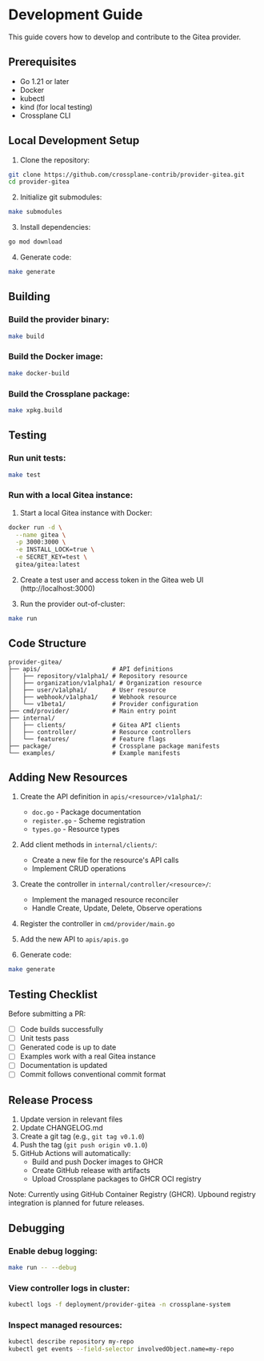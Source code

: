 # Development Guide

This guide covers how to develop and contribute to the Gitea provider.

## Prerequisites

- Go 1.21 or later
- Docker
- kubectl
- kind (for local testing)
- Crossplane CLI

## Local Development Setup

1. Clone the repository:
```bash
git clone https://github.com/crossplane-contrib/provider-gitea.git
cd provider-gitea
```

2. Initialize git submodules:
```bash
make submodules
```

3. Install dependencies:
```bash
go mod download
```

4. Generate code:
```bash
make generate
```

## Building

### Build the provider binary:
```bash
make build
```

### Build the Docker image:
```bash
make docker-build
```

### Build the Crossplane package:
```bash
make xpkg.build
```

## Testing

### Run unit tests:
```bash
make test
```

### Run with a local Gitea instance:

1. Start a local Gitea instance with Docker:
```bash
docker run -d \
  --name gitea \
  -p 3000:3000 \
  -e INSTALL_LOCK=true \
  -e SECRET_KEY=test \
  gitea/gitea:latest
```

2. Create a test user and access token in the Gitea web UI (http://localhost:3000)

3. Run the provider out-of-cluster:
```bash
make run
```

## Code Structure

```
provider-gitea/
├── apis/                    # API definitions
│   ├── repository/v1alpha1/ # Repository resource
│   ├── organization/v1alpha1/ # Organization resource
│   ├── user/v1alpha1/       # User resource
│   ├── webhook/v1alpha1/    # Webhook resource
│   └── v1beta1/             # Provider configuration
├── cmd/provider/            # Main entry point
├── internal/
│   ├── clients/             # Gitea API clients
│   ├── controller/          # Resource controllers
│   └── features/            # Feature flags
├── package/                 # Crossplane package manifests
└── examples/                # Example manifests
```

## Adding New Resources

1. Create the API definition in `apis/<resource>/v1alpha1/`:
   - `doc.go` - Package documentation
   - `register.go` - Scheme registration
   - `types.go` - Resource types

2. Add client methods in `internal/clients/`:
   - Create a new file for the resource's API calls
   - Implement CRUD operations

3. Create the controller in `internal/controller/<resource>/`:
   - Implement the managed resource reconciler
   - Handle Create, Update, Delete, Observe operations

4. Register the controller in `cmd/provider/main.go`

5. Add the new API to `apis/apis.go`

6. Generate code:
```bash
make generate
```

## Testing Checklist

Before submitting a PR:

- [ ] Code builds successfully
- [ ] Unit tests pass
- [ ] Generated code is up to date
- [ ] Examples work with a real Gitea instance
- [ ] Documentation is updated
- [ ] Commit follows conventional commit format

## Release Process

1. Update version in relevant files
2. Update CHANGELOG.md
3. Create a git tag (e.g., `git tag v0.1.0`)
4. Push the tag (`git push origin v0.1.0`)
5. GitHub Actions will automatically:
   - Build and push Docker images to GHCR
   - Create GitHub release with artifacts
   - Upload Crossplane packages to GHCR OCI registry

Note: Currently using GitHub Container Registry (GHCR). Upbound registry integration is planned for future releases.

## Debugging

### Enable debug logging:
```bash
make run -- --debug
```

### View controller logs in cluster:
```bash
kubectl logs -f deployment/provider-gitea -n crossplane-system
```

### Inspect managed resources:
```bash
kubectl describe repository my-repo
kubectl get events --field-selector involvedObject.name=my-repo
```